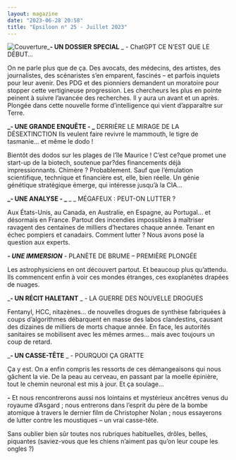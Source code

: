 ```yaml
---
layout: magazine
date: "2023-06-28 20:58"
title: "Epsiloon n° 25 - Juillet 2023"
---
```

![Couverture](/img/epsiloon-25.jpg)_**- UN DOSSIER SPECIAL** _  - ChatGPT CE N’EST QUE LE DÉBUT…

On ne parle plus que de ça. Des avocats, des médecins, des artistes, des journalistes, des scénaristes s’en emparent, fascinés – et parfois inquiets pour leur avenir. Des PDG et des pionniers demandent un moratoire pour stopper cette vertigineuse progression. Les chercheurs les plus en pointe peinent à suivre l’avancée des recherches. Il y aura un avant et un après. Plongée dans cette nouvelle forme d’intelligence qui vient d’apparaître sur Terre.

**_- UNE GRANDE ENQUÊTE - _** DERRIÈRE LE MIRAGE DE LA DÉSEXTINCTION Ils veulent faire revivre le mammouth, le tigre de tasmanie… et même le dodo !

Bientôt des dodos sur les plages de l’île Maurice ! C’est ce?que promet une start-up de la biotech, soutenue par?des financements déjà impressionnants. Chimère ? Probablement. Sauf que l’émulation scientifique, technique et financière est, elle, bien réelle. Un génie génétique stratégique émerge, qui intéresse jusqu’à la CIA…

**_- UNE ANALYSE - _** _ _ MÉGAFEUX : PEUT-ON LUTTER ?

Aux États-Unis, au Canada, en Australie, en Espagne, au Portugal… et désormais en France. Partout des incendies impossibles à maîtriser ravagent des centaines de milliers d’hectares chaque année. Tenant en échec pompiers et canadairs. Comment lutter ? Nous avons posé la question aux experts.

**_- UNE IMMERSION_**  - PLANÈTE DE BRUME – PREMIÈRE PLONGÉE

Les astrophysiciens en ont découvert partout. Et beaucoup plus qu’attendu. Ils commencent enfin à voir ces mondes étranges, ces exoplanètes drapées de nuages.

_**- UN RÉCIT HALETANT** _  - LA GUERRE DES NOUVELLE DROGUES

Fentanyl, HCC, nitazènes… de nouvelles drogues de synthèse fabriquées à coups d’algorithmes débarquent en masse des labos clandestins, causant des dizaines de milliers de morts chaque année. En face, les autorités sanitaires se mobilisent avec les mêmes armes… mais avec toujours un coup de retard.

_**- UN CASSE-TÊTE** _  - POURQUOI ÇA GRATTE

Ça y est. On a enfin compris les ressorts de ces démangeaisons qui nous gâchent la vie. De la peau au cerveau, en passant par la moelle épinière, tout le chemin neuronal est mis à jour. Et ça soulage…

**-** Et nous rencontrerons aussi nos lointains et mystérieux ancêtres venus du royaume d’Asgard ; nous entrerons dans l’esprit du père de la bombe atomique à travers le dernier film de Christopher Nolan ; nous essayerons de lutter contre les moustiques – un vrai casse-tête. 

Sans oublier bien sûr toutes nos rubriques habituelles, drôles, belles, piquantes (saviez-vous que les chiens n’aiment pas qu’on leur coupe les ongles ?)